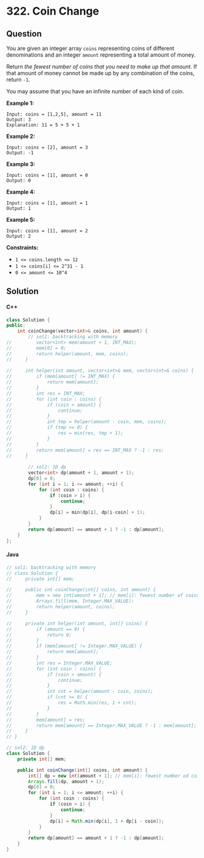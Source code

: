 # 322. Coin Change

## Question

You are given an integer array `coins` representing coins of different denominations and an integer `amount` representing a total amount of money.

Return _the fewest number of coins that you need to make up that amount_. If that amount of money cannot be made up by any combination of the coins, return `-1`.

You may assume that you have an infinite number of each kind of coin.

**Example 1:**

```
Input: coins = [1,2,5], amount = 11
Output: 3
Explanation: 11 = 5 + 5 + 1
```

**Example 2:**

```
Input: coins = [2], amount = 3
Output: -1
```

**Example 3:**

```
Input: coins = [1], amount = 0
Output: 0
```

**Example 4:**

```
Input: coins = [1], amount = 1
Output: 1
```

**Example 5:**

```
Input: coins = [1], amount = 2
Output: 2
```

**Constraints:**

* `1 <= coins.length <= 12`
* `1 <= coins[i] <= 2^31 - 1`
* `0 <= amount <= 10^4`

## Solution

#### C++

```cpp
class Solution {
public:
    int coinChange(vector<int>& coins, int amount) {
        // sol1: backtracking with memory
//         vector<int> mem(amount + 1, INT_MAX);
//         mem[0] = 0;
//         return helper(amount, mem, coins);
//     }
    
//     int helper(int amount, vector<int>& mem, vector<int>& coins) {
//         if (mem[amount] != INT_MAX) {
//             return mem[amount];
//         }
//         int res = INT_MAX;
//         for (int coin : coins) {
//             if (coin > amount) {
//                 continue;
//             }
//             int tmp = helper(amount - coin, mem, coins);
//             if (tmp >= 0) {
//                 res = min(res, tmp + 1);
//             }
//         }
//         return mem[amount] = res == INT_MAX ? -1 : res;
//     }
        
        // sol2: 1D dp
        vector<int> dp(amount + 1, amount + 1);
        dp[0] = 0;
        for (int i = 1; i <= amount; ++i) {
            for (int coin : coins) {
                if (coin > i) {
                    continue;
                }
                dp[i] = min(dp[i], dp[i-coin] + 1);
            }
        }
        return dp[amount] == amount + 1 ? -1 : dp[amount];
    }
};
```

#### Java

```java
// sol1: backtracking with memory
// class Solution {
//     private int[] mem;

//     public int coinChange(int[] coins, int amount) {
//         mem = new int[amount + 1]; // mem[i]: fewest number of coins to make up i
//         Arrays.fill(mem, Integer.MAX_VALUE);
//         return helper(amount, coins);
//     }

//     private int helper(int amount, int[] coins) {
//         if (amount == 0) {
//             return 0;
//         }
//         if (mem[amount] != Integer.MAX_VALUE) {
//             return mem[amount];
//         }
//         int res = Integer.MAX_VALUE;
//         for (int coin : coins) {
//             if (coin > amount) {
//                 continue;
//             }
//             int cnt = helper(amount - coin, coins);
//             if (cnt >= 0) {
//                 res = Math.min(res, 1 + cnt);
//             }
//         }
//         mem[amount] = res;
//         return mem[amount] == Integer.MAX_VALUE ? -1 : mem[amount];
//     }
// }

// sol2: 1D dp
class Solution {
    private int[] mem;

    public int coinChange(int[] coins, int amount) {
        int[] dp = new int[amount + 1]; // mem[i]: fewest number od coins to make up i
        Arrays.fill(dp, amount + 1);
        dp[0] = 0;
        for (int i = 1; i <= amount; ++i) {
            for (int coin : coins) {
                if (coin > i) {
                    continue;
                }
                dp[i] = Math.min(dp[i], 1 + dp[i - coin]);
            }
        }
        return dp[amount] == amount + 1 ? -1 : dp[amount];
    }
}
```
